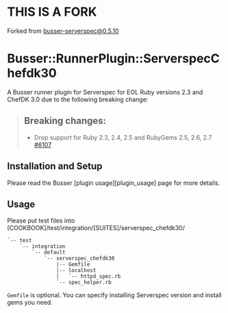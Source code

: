 # THIS IS A FORK

Forked from [busser-serverspec@0.5.10](https://github.com/test-kitchen/busser-serverspec)

# <a name="title"></a> Busser::RunnerPlugin::ServerspecChefdk30

A Busser runner plugin for Serverspec for EOL Ruby versions 2.3 and ChefDK 3.0 due to the following breaking change:

> ## Breaking changes:
>
>  - Drop support for Ruby 2.3, 2.4, 2.5 and RubyGems 2.5, 2.6, 2.7 [#6107](https://github.com/rubygems/rubygems/pull/6107)

## <a name="installation"></a> Installation and Setup

Please read the Busser [plugin usage][plugin_usage] page for more details.

## <a name="usage"></a> Usage

Please put test files into [COOKBOOK]/test/integration/[SUITES]/serverspec_chefdk30/

```cookbook
`-- test
    `-- integration
        `-- default
            `-- serverspec_chefdk30
                |-- Gemfile
                |-- localhost
                |   `-- httpd_spec.rb
                `-- spec_helper.rb
```

`Gemfile` is optional. You can specify installing Serverspec version and install gems you need.
